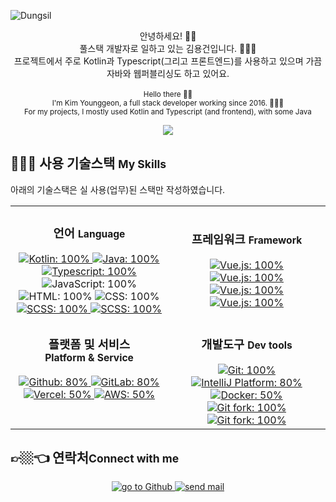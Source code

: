 ![Dungsil](https://capsule-render.vercel.app/api?type=waving&color=877bff&fontColor=fff&height=200&fontAlignY=40&fontAlign=80&text=Dungsil)

<p align="center">
    안녕하세요! 👋🏼 <br />
    풀스택 개발자로 일하고 있는 김용건입니다. 👨🏼‍💻 <br />
    프로젝트에서 주로 Kotlin과 Typescript(그리고 프론트엔드)를 사용하고 있으며 가끔 자바와 웹퍼블리싱도 하고 있어요.
    <br />
    <br />
    <small>
        Hello there 👋🏼 <br />
        I'm Kim Younggeon, a full stack developer working since 2016. 👨🏼‍💻 <br />
        For my projects, I mostly used Kotlin and Typescript (and frontend), with some Java
    </small>
</p>

<p align="center">
    <img src="https://github-readme-stats.vercel.app/api?username=dungsil&layout=compact&count_private=true&show_icons=true&hide_title=true&hide_border=true&border_radius=0" />
</p>

## 🤹🏼‍♀️ 사용 기술스택 <small>My Skills</small>
아래의 기술스택은 실 사용(업무)된 스택만 작성하였습니다.

<table border="0">
    <tr>
        <td valign="top" width="50%">
            <h3 align="center">언어 <small>Language</small></h3>
            <div align="center">
                <a href="https://kotlinlang.org">
                    <img src="https://img.shields.io/badge/-Kotlin-9135e0?style=flat-square&logo=kotlin&logoColor=fff" alt="Kotlin: 100%" />
                </a>
                <a href="https://openjdk.java.net/">
                    <img src="https://img.shields.io/badge/-Java-007396?style=flat-square&logo=java&logoColor=fff" alt="Java: 100%" />
                </a>
                <a href="https://www.typescriptlang.org/">
                    <img src="https://img.shields.io/badge/-TypeScript-3178C6?style=flat-square&logo=typeScript&logoColor=fff" alt="Typescript: 100%" />
                </a>
                <img src="https://img.shields.io/badge/-JavaScript-F7DF1E?style=flat-square&logo=javascript&logoColor=333" alt="JavaScript: 100%" />
                <br />
                <img src="https://img.shields.io/badge/-HTML5-E34F26?style=flat-square&logo=html5&logoColor=fff" alt="HTML: 100%" />
                <img src="https://img.shields.io/badge/-CSS3-1572B6?style=flat-square&logo=CSS3&logoColor=fff" alt="CSS: 100%" />
                <a href="https://sass-lang.com/">
                    <img src="https://img.shields.io/badge/-SCSS-CC6699?style=flat-square&logo=sass&logoColor=fff" alt="SCSS: 100%" />
                </a>
                <a href="https://lesscss.org/">
                    <img src="https://img.shields.io/badge/-LESS-1D365D?style=flat-square&logo=less&logoColor=fff" alt="SCSS: 100%" />
                </a>
            </div>
        </td>
        <td width="50%">
            <h3 align="center">프레임워크 <small>Framework</small></h3>
            <div align="center">
                <a href="https://spring.io/">
                    <img src="https://img.shields.io/badge/Spring_framework-v4|v5-6DB33F?style=flat-square&logo=spring" alt="Vue.js: 100%" />
                </a>
                <a href="https://spring.io/projects/spring-boot/">
                    <img src="https://img.shields.io/badge/Spring_boot-v2-6DB33F?style=flat-square&logo=spring-boot" alt="Vue.js: 100%" />
                </a>
                <br />
                <a href="https://vuejs.org/">
                    <img src="https://img.shields.io/badge/Vue.js-v2-4fc08d?style=flat-square&logo=vue.js" alt="Vue.js: 100%" />
                </a>
                <a href="https://nuxtjs.org/">
                    <img src="https://img.shields.io/badge/Nuxt.js-v2-00C58E?style=flat-square&logo=nuxt.js" alt="Vue.js: 100%" />
                </a>
            </div>
        </td>
    </tr>
    <tr></tr>
    <tr>
        <td valign="top">
            <h3 align="center">
                플랫폼 및 서비스 <br>
                <small>Platform & Service</small>
            </h3>
            <div align="center">
                <a href="https://github.com">
                    <img src="https://img.shields.io/badge/Github-Pro|Actions-181717?style=flat-square&logo=github&logoColor=fff" alt="Github: 80%">
                </a>
                <a href="https://gitlab.com">
                    <img src="https://img.shields.io/badge/GitLab-Self_Hosted|GitLab_CI-FCA121?style=flat-square&logo=gitlab" alt="GitLab: 80%">
                </a>
                <br>
                <a href="https://vercel.com">
                    <img src="https://img.shields.io/badge/Vercel-000?style=flat-square&logo=vercel" alt="Vercel: 50%">
                </a>
                <a href="https://aws.amazon.com">
                    <img src="https://img.shields.io/badge/AWS-EC2|Route53|Cloudfront|CodePipeline-535D6C?style=flat-square&logo=Amazon%20AWS" alt="AWS: 50%">
                </a>
            </div>
        </td>
        <td valign="top">
            <h3 align="center">개발도구 <small>Dev tools</small></h3>
            <div align="center">
                <a href="https://git-scm.com/">
                    <img src="https://img.shields.io/badge/-Git-F05032?style=flat-square&logo=git&logoColor=fff" alt="Git: 100%">
                </a>
                <a href="https://www.jetbrains.com/idea/">
                    <img src="https://img.shields.io/badge/-IntelliJ-000000?style=flat-square&logo=IntelliJ%20IDEA&logoColor=fff" alt="IntelliJ Platform: 80%">
                </a>
                <a href="https://www.docker.com/">
                    <img src="https://img.shields.io/badge/-Docker-2496ED?style=flat-square&logo=docker&logoColor=fff" alt="Docker: 50%" />
                </a>
                <a href = "https://git-fork.com/">
                    <img src="https://img.shields.io/badge/-Fork-rgba(27,163,239,1)?style=flat-square" alt="Git fork: 100%" />
                </a>
                <a href = "https://wakatime.com/">
                    <img src="https://img.shields.io/badge/-Wakatime-000?style=flat-square&logo=wakatime" alt="Git fork: 100%" />
                </a>
            </div>
        </td>
    </tr>
</table>

## 👉🏼👈 연락처<small>Connect with me</small>
<div align="center">
    <a href="https://github.com/dungsil">
        <img src="https://img.shields.io/badge/-Github-181717?style=for-the-badge&logo=github" alt="go to Github">
    </a>
    <a href="mailto:mail@kyg.kr">
        <img src="https://img.shields.io/badge/-Mail-0078D4?style=for-the-badge&logo=microsoft%20outlook" alt="send mail">
    </a>
</div>
